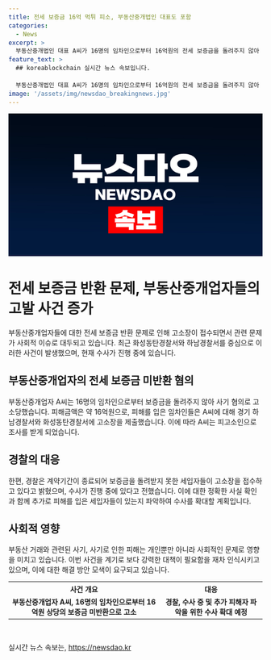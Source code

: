 ```yaml
---
title: 전세 보증금 16억 먹튀 피소, 부동산중개법인 대표도 포함
categories:
  - News
excerpt: >
  부동산중개법인 대표 A씨가 16명의 임차인으로부터 16억원의 전세 보증금을 돌려주지 않아 고소당했다. A씨는 보증금을 돌려주지 않고 연락을 피하고 있다는 주장이 제기되었고, 이에 경기 하남경찰서와 화성동탄경찰서에 고소장이 제출되었다. 경찰은 현재 A씨에 대한 수사를 진행 중이며, 계약기간이 종료되어 보증금을 돌려받지 못한 피해자들이 더 있을 것으로 보고 수사를 확대할 계획이다. (150자)
feature_text: >
  ## koreablockchain 실시간 뉴스 속보입니다.

  부동산중개법인 대표 A씨가 16명의 임차인으로부터 16억원의 전세 보증금을 돌려주지 않아 고소당했다. A씨는 보증금을 돌려주지 않고 연락을 피하고 있다는 주장이 제기되었고, 이에 경기 하남경찰서와 화성동탄경찰서에 고소장이 제출되었다. 경찰은 현재 A씨에 대한 수사를 진행 중이며, 계약기간이 종료되어 보증금을 돌려받지 못한 피해자들이 더 있을 것으로 보고 수사를 확대할 계획이다. (150자)
image: '/assets/img/newsdao_breakingnews.jpg'
---
```


<p><img src="/assets/img/newsdao_breakingnews.jpg" alt="koreablockchain 속보" /></p>

<h1>전세 보증금 반환 문제, 부동산중개업자들의 고발 사건 증가</h1>

<p data-ke-size="size16">부동산중개업자들에 대한 전세 보증금 반환 문제로 인해 고소장이 접수되면서 관련 문제가 사회적 이슈로 대두되고 있습니다. 최근 화성동탄경찰서와 하남경찰서를 중심으로 이러한 사건이 발생했으며, 현재 수사가 진행 중에 있습니다.</p>

<h2 data-ke-size="size26">부동산중개업자의 전세 보증금 미반환 혐의</h2>

<p data-ke-size="size16">부동산중개업자 A씨는 16명의 임차인으로부터 보증금을 돌려주지 않아 사기 혐의로 고소당했습니다. 피해금액은 약 16억원으로, 피해를 입은 임차인들은 A씨에 대해 경기 하남경찰서와 화성동탄경찰서에 고소장을 제출했습니다. 이에 따라 A씨는 피고소인으로 조사를 받게 되었습니다.</p>

<h2 data-ke-size="size26">경찰의 대응</h2>

<p data-ke-size="size16">한편, 경찰은 계약기간이 종료되어 보증금을 돌려받지 못한 세입자들이 고소장을 접수하고 있다고 밝혔으며, 수사가 진행 중에 있다고 전했습니다. 이에 대한 정확한 사실 확인과 함께 추가로 피해를 입은 세입자들이 있는지 파악하여 수사를 확대할 계획입니다.</p>

<h2 data-ke-size="size26">사회적 영향</h2>

<p data-ke-size="size16">부동산 거래와 관련된 사기, 사기로 인한 피해는 개인뿐만 아니라 사회적인 문제로 영향을 미치고 있습니다. 이번 사건을 계기로 보다 강력한 대책이 필요함을 재차 인식시키고 있으며, 이에 대한 해결 방안 모색이 요구되고 있습니다.</p>

<table>
    <tr>
        <th>사건 개요</th>
        <th>대응</th>
    </tr>
    <tr>
        <td style="text-align: center; height: 17px;"><b>부동산중개업자 A씨, 16명의 임차인으로부터 16억원 상당의 보증금 미반환으로 고소</b></td>
        <td style="text-align: center; height: 17px;"><b>경찰, 수사 중 및 추가 피해자 파악을 위한 수사 확대 예정</b></td>
    </tr>
</table>

<p data-ke-size="size16">&nbsp;</p>
실시간 뉴스 속보는, <a href="https://newsdao.kr" rel="dofollow">https://newsdao.kr</a>


